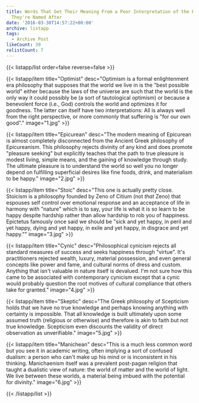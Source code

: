 ```yaml
---
title: Words That Get Their Meaning From a Poor Interpretation of the Formal Philosophy
  They're Named After
date: '2016-03-30T14:57:22+00:00'
archive: listapp
tags: 
  - Archive Post
likeCount: 39
relistCount: 7
---
```



{{< listapp/list order=false reverse=false >}}

   {{< listapp/item title="Optimist"
      desc="Optimism is a formal enlightenment era philosophy that supposes that the world we live in is the \"best possible world\" either because the laws of the universe are such that the world is the only way it could possibly be (a sort of tautological optimism) or because a benevolent force (i.e., God) controls the world and optimizes it for goodness. The latter can itself have two interpretations: All is always well from the right perspective, or more commonly that suffering is \"for our own good\"."
      image="1.jpg" >}}

   {{< listapp/item title="Epicurean"
      desc="The modern meaning of Epicurean is almost completely disconnected from the Ancient Greek philosophy of Epicureanism. This philosophy rejects divinity of any kind and does promote \"pleasure seeking\" but explicitly teaches that the path to true pleasure is modest living, simple means, and the gaining of knowledge through study. The ultimate pleasure is to understand the world so well you no longer depend on fulfilling superficial desires like fine foods, drink, and materialism to be happy."
      image="2.jpg" >}}

   {{< listapp/item title="Stoic"
      desc="This one is actually pretty close. Stoicism is a philosophy founded by Zeno of Citium (not *that* Zeno) that espouses self control over emotional response and an acceptance of life in harmony with \"nature\" which is to say, your life is what it is so learn to be happy despite hardship rather than allow hardship to rob you of happiness. Epictetus famously once said we should be \"sick and yet happy, in peril and yet happy, dying and yet happy, in exile and yet happy, in disgrace and yet happy.\""
      image="3.jpg" >}}

   {{< listapp/item title="Cynic"
      desc="Philosophical cynicism rejects all standard measures of success and seeks happiness through \"virtue\". It's practitioners rejected wealth, luxury, material possession, and even general concepts like power and fame, and cultural norms of dress and custom. Anything that isn't valuable in nature itself is devalued. I'm not sure how this came to be associated with contemporary cynicism except that a cynic would probably question the root motives of cultural compliance that others take for granted."
      image="4.jpg" >}}

   {{< listapp/item title="Skeptic"
      desc="The Greek philosophy of Scepticism holds that we have no true knowledge and perhaps knowing anything with certainty is impossible. That all knowledge is built ultimately upon some assumed truth (religious or otherwise) and therefore is akin to faith but not true knowledge. Scepticism even discounts the validity of direct observation as unverifiable."
      image="5.jpg" >}}

   {{< listapp/item title="Manichean"
      desc="This is a much less common word but you see it in academic writing, often implying a sort of confused dualism: a person who can't make up his mind or is inconsistent in his thinking. Manichaenism itself was a prevalent post-pagan religion that taught a dualistic view of nature: the world of matter and the world of light. We live between these worlds, a material being imbued with the potential for divinity."
      image="6.jpg" >}}

{{< /listapp/list >}}
